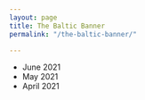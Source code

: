 ```yaml
---
layout: page
title: The Baltic Banner
permalink: "/the-baltic-banner/"

---
```

* June 2021
* May 2021
* April 2021